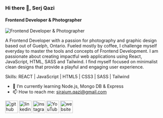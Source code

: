 ### Hi there 👋, Serj Qazi
#### Frontend Developer & Photographer
![Frontend Developer & Photographer](https://media.licdn.com/dms/image/D5616AQGUlmQck--mYQ/profile-displaybackgroundimage-shrink_350_1400/0/1684510597764?e=1697068800&v=beta&t=ddGg4MsjcNkq18RvAtiE10BK6vTj14zQyorjCWVTO6Y)

A Frontend Developer with a passion for photography and graphic design based out of Guelph, Ontario. Fueled mostly by coffee, I challenge myself everyday to master the tools and concepts of Frontend Development. I am passionate about creating impactful web applications using React, JavaScript, HTML, SASS and Tailwind. I find myself focused on minimalist clean designs that provide a playful and engaging user experience.

Skills: REACT | JavaScript | HTML5 | CSS3 | SASS | Tailwind

- 🌱 I’m currently learning Node.js, Mongo DB & Express 
- 📫 How to reach me: sirajum.qazi@gmail.com 


[<img src='https://cdn.jsdelivr.net/npm/simple-icons@3.0.1/icons/github.svg' alt='github' height='40'>](https://github.com/SerjQazi)  [<img src='https://cdn.jsdelivr.net/npm/simple-icons@3.0.1/icons/linkedin.svg' alt='linkedin' height='40'>](https://www.linkedin.com/in/serjqazi/)  [<img src='https://cdn.jsdelivr.net/npm/simple-icons@3.0.1/icons/instagram.svg' alt='instagram' height='40'>](https://www.instagram.com/serjqazi_photography/)  [<img src='https://cdn.jsdelivr.net/npm/simple-icons@3.0.1/icons/youtube.svg' alt='YouTube' height='40'>](https://www.youtube.com/channel//channel/UCP0tNTQk3xMDGvvz61aTtCg)  [<img src='https://cdn.jsdelivr.net/npm/simple-icons@3.0.1/icons/icloud.svg' alt='website' height='40'>](https://serjqazi.com/)  

